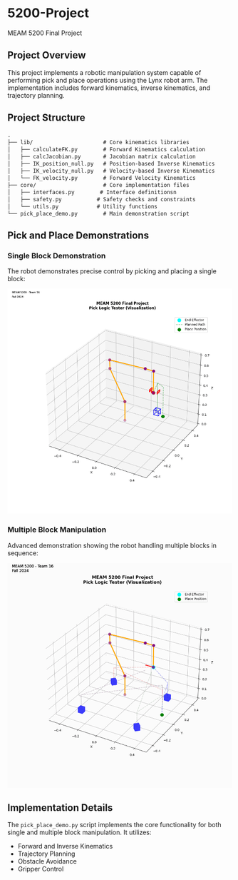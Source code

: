 # 5200-Project
MEAM 5200 Final Project

## Project Overview
This project implements a robotic manipulation system capable of performing pick and place operations using the Lynx robot arm. The implementation includes forward kinematics, inverse kinematics, and trajectory planning.

## Project Structure
    .
    ├── lib/                      # Core kinematics libraries
    │   ├── calculateFK.py        # Forward Kinematics calculation
    │   ├── calcJacobian.py       # Jacobian matrix calculation
    │   ├── IK_position_null.py   # Position-based Inverse Kinematics
    │   ├── IK_velocity_null.py   # Velocity-based Inverse Kinematics
    │   └── FK_velocity.py        # Forward Velocity Kinematics
    ├── core/                     # Core implementation files
    │   ├── interfaces.py        # Interface definitionsn
    │   ├── safety.py           # Safety checks and constraints
    │   └── utils.py            # Utility functions
    └── pick_place_demo.py        # Main demonstration script

## Pick and Place Demonstrations

### Single Block Demonstration
The robot demonstrates precise control by picking and placing a single block:

![Single Pick and Place Demo](media/pick_animation.gif)

### Multiple Block Manipulation
Advanced demonstration showing the robot handling multiple blocks in sequence:

![Multiple Block Pick and Place Demo](media/pick_place_visualization.gif)

## Implementation Details
The `pick_place_demo.py` script implements the core functionality for both single and multiple block manipulation. It utilizes:
- Forward and Inverse Kinematics
- Trajectory Planning
- Obstacle Avoidance
- Gripper Control

